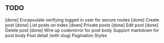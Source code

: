 TODO
----

[done] Encapsulate verifying logged in user for secure routes
[done] Create post
[done] List posts on index
[doen] Private posts
[done] Edit post
[done] Delete post
[done] Wire up codemirror for post body
Support markdown for post body
Post detail (with slug)
Pagination
Styles
